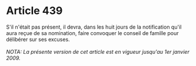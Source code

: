 # Article 439

S'il n'était pas présent, il devra, dans les huit jours de la notification qu'il aura reçue de sa nomination, faire convoquer le conseil de famille pour délibérer sur ses excuses.<br/><br/><i>NOTA:  La présente version de cet article est en vigueur jusqu'au 1er janvier 2009.</i>